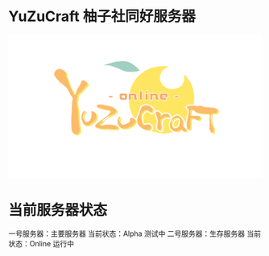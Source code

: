 # YuZuCraft 柚子社同好服务器
![image](https://github.com/addpromax/YuZuCraft/blob/main/%E8%B4%B4%E5%9B%BE/DF4194D7628D1C5A33A6BFF152BA16F5.png?raw=true)

# 当前服务器状态
一号服务器：主要服务器
当前状态：Alpha 测试中
二号服务器：生存服务器
当前状态：Online 运行中
